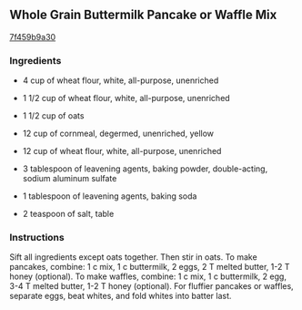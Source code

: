 ## Whole Grain Buttermilk Pancake or Waffle Mix

[7f459b9a30](http://www.food.com/recipe/whole-grain-buttermilk-pancake-or-waffle-mix-458822)

### Ingredients

 - 4 cup of wheat flour, white, all-purpose, unenriched

 - 1 1/2 cup of wheat flour, white, all-purpose, unenriched

 - 1 1/2 cup of oats

 - 12 cup of cornmeal, degermed, unenriched, yellow

 - 12 cup of wheat flour, white, all-purpose, unenriched

 - 3 tablespoon of leavening agents, baking powder, double-acting, sodium aluminum sulfate

 - 1 tablespoon of leavening agents, baking soda

 - 2 teaspoon of salt, table

### Instructions

Sift all ingredients except oats together. Then stir in oats. To make pancakes, combine: 1 c mix, 1 c buttermilk, 2 eggs, 2 T melted butter, 1-2 T honey (optional). To make waffles, combine: 1 c mix, 1 c buttermilk, 2 egg, 3-4 T melted butter, 1-2 T honey (optional). For fluffier pancakes or waffles, separate eggs, beat whites, and fold whites into batter last.